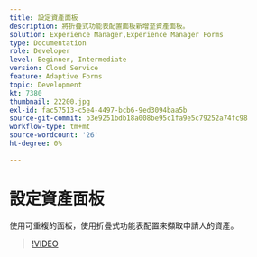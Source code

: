 ```yaml
---
title: 設定資產面板
description: 將折疊式功能表配置面板新增至資產面板。
solution: Experience Manager,Experience Manager Forms
type: Documentation
role: Developer
level: Beginner, Intermediate
version: Cloud Service
feature: Adaptive Forms
topic: Development
kt: 7380
thumbnail: 22200.jpg
exl-id: fac57513-c5e4-4497-bcb6-9ed3094baa5b
source-git-commit: b3e9251bdb18a008be95c1fa9e5c79252a74fc98
workflow-type: tm+mt
source-wordcount: '26'
ht-degree: 0%

---
```


# 設定資產面板

使用可重複的面板，使用折疊式功能表配置來擷取申請人的資產。

>[!VIDEO](https://video.tv.adobe.com/v/336473?quality=12&learn=on)
